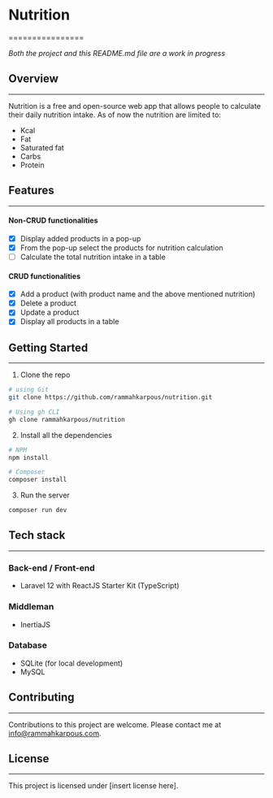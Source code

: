 # Nutrition 
================

_Both the project and this README.md file are a work in progress_

## Overview
------------
Nutrition is a free and open-source web app that allows people to calculate their daily nutrition intake. As of now the nutrition are limited to:
- Kcal
- Fat
- Saturated fat
- Carbs
- Protein

## Features
------------
#### Non-CRUD functionalities
- [x] Display added products in a pop-up
- [x] From the pop-up select the products for nutrition calculation
- [ ] Calculate the total nutrition intake in a table

#### CRUD functionalities
- [x] Add a product (with product name and the above mentioned nutrition)
- [x] Delete a product
- [x] Update a product
- [x] Display all products in a table

## Getting Started
---------------
1. Clone the repo
```bash 
# using Git
git clone https://github.com/rammahkarpous/nutrition.git 

# Using gh CLI
gh clone rammahkarpous/nutrition
```

2. Install all the dependencies
```bash
# NPM
npm install

# Composer
composer install
```

3. Run the server
```bash
composer run dev
```

## Tech stack
-----

### Back-end / Front-end
- Laravel 12 with ReactJS Starter Kit (TypeScript)

### Middleman
- InertiaJS

### Database
- SQLite (for local development)
- MySQL

## Contributing
------------

Contributions to this project are welcome. Please contact me at [info@rammahkarpous.com](mailto:info@rammahkarpous.com).

## License
-------

This project is licensed under [insert license here].
